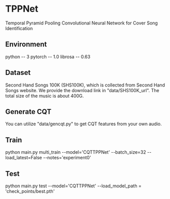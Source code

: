 # TPPNet
Temporal Pyramid Pooling Convolutional Neural Network for Cover Song Identification

## Environment
python  --  3
pytorch --  1.0
librosa --  0.63

## Dataset
Second Hand Songs 100K (SHS100K), which is collected from Second Hand Songs website. 
We provide the download link in "data/SHS100K_url". The total size of the music is about 400G.

## Generate CQT
You can utilize "data/gencqt.py" to get CQT features from your own audio.

## Train 

python main.py multi_train --model='CQTTPPNet' --batch_size=32 --load_latest=False --notes='experiment0'

## Test

python main.py test --model='CQTTPPNet' --load_model_path = 'check_points/best.pth'
